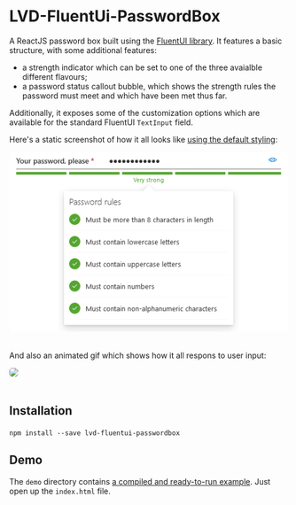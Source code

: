 # LVD-FluentUi-PasswordBox

A ReactJS password box built using the [FluentUI library](https://github.com/microsoft/fluentui).
It features a basic structure, with some additional features: 

- a strength indicator which can be set to one of the three avaialble different flavours;
- a password status callout bubble, which shows the strength rules the password must meet and which have been met thus far.

Additionally, it exposes some of the customization options which are available for the standard FluentUI `TextInput` field.

Here's a static screenshot of how it all looks like [using the default styling](https://github.com/alexboia/LVD-FluentUi-PasswordBox/tree/main/src/css/components):

<p align="left">
	<img align="center" src="https://raw.githubusercontent.com/alexboia/LVD-FluentUi-PasswordBox/main/docs/Sample.png" style="margin-bottom: 20px; margin-right: 20px; border-radius: 5px;" />
</p>

And also an animated gif which shows how it all respons to user input:

<p align="left">
	<img align="center" src="https://raw.githubusercontent.com/alexboia/LVD-FluentUi-PasswordBox/main/docs/AnimationPWD" style="margin-bottom: 20px; margin-right: 20px; border-radius: 5px;" />
</p>

## Installation
<a name="lb-installation"></a>

`npm install --save lvd-fluentui-passwordbox`

## Demo
<a name="lb-demo"></a>

The `demo` directory contains [a compiled and ready-to-run example](https://github.com/alexboia/LVD-FluentUi-PasswordBox/tree/main/demo). Just open up the `index.html` file.